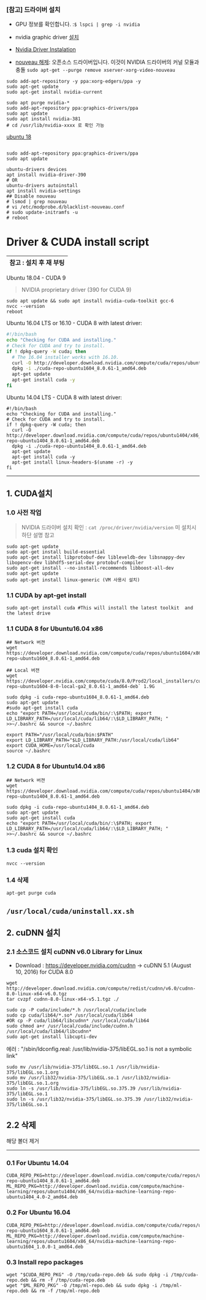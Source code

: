 ### [참고] 드라이버 설치 

- GPU 정보를 확인합니다. :`$ lspci | grep -i nvidia`

- nvidia graphic driver [설치](http://www.nvidia.com/Download/index.aspx?lang=en-us) 

- [Nvidia Driver Instalation](https://goo.gl/kfzWfJ) 

- [nouveau 해제](https://gist.github.com/haje01/f13053738853f39ce5a2#nouveau-해제): 오픈소스 드라이버입니다. 이것이 NVIDIA 드라이버의 커널 모듈과 충돌 `sudo apt-get --purge remove xserver-xorg-video-nouveau`

```
sudo add-apt-repository -y ppa:xorg-edgers/ppa -y
sudo apt-get update
sudo apt-get install nvidia-current

sudo apt purge nvidia-*
sudo add-apt-repository ppa:graphics-drivers/ppa
sudo apt update
sudo apt install nvidia-381
# cd /usr/lib/nvidia-xxxx 로 확인 가능 
```


[ubuntu 18](https://linuxconfig.org/how-to-install-the-nvidia-drivers-on-ubuntu-18-04-bionic-beaver-linux)

```

sudo add-apt-repository ppa:graphics-drivers/ppa
sudo apt update

ubuntu-drivers devices
apt install nvidia-driver-390
# OR 
ubuntu-drivers autoinstall
apt install nvidia-settings
## Disable nouveau
# lsmod | grep nouveau
# vi /etc/modprobe.d/blacklist-nouveau.conf
# sudo update-initramfs -u
# reboot
```





# Driver & CUDA install script 

|참고 : 설치 후 재 부팅 |
|-|

Ubuntu 18.04 - CUDA 9

> NVIDIA proprietary driver (390 for CUDA 9) 

```
sudo apt update && sudo apt install nvidia-cuda-toolkit gcc-6
nvcc --version
reboot
```

Ubuntu 16.04 LTS or 16.10 - CUDA 8 with latest driver:
```bash
#!/bin/bash
echo "Checking for CUDA and installing."
# Check for CUDA and try to install.
if ! dpkg-query -W cuda; then
  # The 16.04 installer works with 16.10.
  curl -O http://developer.download.nvidia.com/compute/cuda/repos/ubuntu1604/x86_64/cuda-repo-ubuntu1604_8.0.61-1_amd64.deb
  dpkg -i ./cuda-repo-ubuntu1604_8.0.61-1_amd64.deb
  apt-get update
  apt-get install cuda -y
fi
```
Ubuntu 14.04 LTS - CUDA 8 with latest driver:
```bahs 
#!/bin/bash
echo "Checking for CUDA and installing."
# Check for CUDA and try to install.
if ! dpkg-query -W cuda; then
  curl -O http://developer.download.nvidia.com/compute/cuda/repos/ubuntu1404/x86_64/cuda-repo-ubuntu1404_8.0.61-1_amd64.deb
  dpkg -i ./cuda-repo-ubuntu1404_8.0.61-1_amd64.deb
  apt-get update
  apt-get install cuda -y
  apt-get install linux-headers-$(uname -r) -y
fi
```

---

## 1. CUDA설치 



### 1.0 사전 작업 

> NVIDIA 드라이버 설치 확인 : `cat /proc/driver/nvidia/version`  미 설치시 하단 설명 참고

```
sudo apt-get update
sudo apt-get install build-essential
sudo apt-get install libprotobuf-dev libleveldb-dev libsnappy-dev libopencv-dev libhdf5-serial-dev protobuf-compiler
sudo apt-get install --no-install-recommends libboost-all-dev
sudo apt-get update
sudo apt-get install linux-generic (VM 사용시 설치) 

```

### 1.1 CUDA by apt-get install 

```
sudo apt-get install cuda #This will install the latest toolkit  and the latest drive
```

### 1.1 CUDA 8 for Ubuntu16.04 x86
```
## Network 버젼 
wget https://developer.download.nvidia.com/compute/cuda/repos/ubuntu1604/x86_64/cuda-repo-ubuntu1604_8.0.61-1_amd64.deb

## Local 버젼 
wget https://developer.nvidia.com/compute/cuda/8.0/Prod2/local_installers/cuda-repo-ubuntu1604-8-0-local-ga2_8.0.61-1_amd64-deb` 1.9G

sudo dpkg -i cuda-repo-ubuntu1604_8.0.61-1_amd64.deb
sudo apt-get update
#sudo apt-get install cuda
echo "export PATH=/usr/local/cuda/bin/:\$PATH; export LD_LIBRARY_PATH=/usr/local/cuda/lib64/:\$LD_LIBRARY_PATH; " >>~/.bashrc && source ~/.bashrc
```


```
export PATH="/usr/local/cuda/bin:$PATH"  
export LD_LIBRARY_PATH="$LD_LIBRARY_PATH:/usr/local/cuda/lib64"
export CUDA_HOME=/usr/local/cuda
source ~/.bashrc
```
### 1.2 CUDA 8 for Ubuntu14.04 x86

```
## Network 버젼
wget https://developer.download.nvidia.com/compute/cuda/repos/ubuntu1404/x86_64/cuda-repo-ubuntu1404_8.0.61-1_amd64.deb

sudo dpkg -i cuda-repo-ubuntu1404_8.0.61-1_amd64.deb
sudo apt-get update
sudo apt-get install cuda
echo "export PATH=/usr/local/cuda/bin/:\$PATH; export LD_LIBRARY_PATH=/usr/local/cuda/lib64/:\$LD_LIBRARY_PATH; " >>~/.bashrc && source ~/.bashrc
```

### 1.3 cuda 설치 확인
 `nvcc --version`

### 1.4 삭제 

`apt-get purge cuda`

`/usr/local/cuda/uninstall.xx.sh`
---
## 2. cuDNN 설치 

### 2.1 소스코드 설치 cuDNN v6.0 Library for Linux
- Download : https://developer.nvidia.com/cudnn ->  cuDNN 5.1 (August 10, 2016) for CUDA 8.0




```
wget http://developer.download.nvidia.com/compute/redist/cudnn/v6.0/cudnn-8.0-linux-x64-v6.0.tgz
tar cvzpf cudnn-8.0-linux-x64-v5.1.tgz ./

sudo cp -P cuda/include/*.h /usr/local/cuda/include
sudo cp cuda/lib64/*.so* /usr/local/cuda/lib64  
#OR cp -P cuda/lib64/libcudnn* /usr/local/cuda/lib64
sudo chmod a+r /usr/local/cuda/include/cudnn.h /usr/local/cuda/lib64/libcudnn*
sudo apt-get install libcupti-dev
```

에러 : "/sbin/ldconfig.real: /usr/lib/nvidia-375/libEGL.so.1 is not a symbolic link"
```
sudo mv /usr/lib/nvidia-375/libEGL.so.1 /usr/lib/nvidia-375/libEGL.so.1.org
sudo mv /usr/lib32/nvidia-375/libEGL.so.1 /usr/lib32/nvidia-375/libEGL.so.1.org
sudo ln -s /usr/lib/nvidia-375/libEGL.so.375.39 /usr/lib/nvidia-375/libEGL.so.1
sudo ln -s /usr/lib32/nvidia-375/libEGL.so.375.39 /usr/lib32/nvidia-375/libEGL.so.1
```

## 2.2 삭제 

해당 볼더 제거 

---

### 0.1 For Ubuntu 14.04
```
CUDA_REPO_PKG=http://developer.download.nvidia.com/compute/cuda/repos/ubuntu1404/x86_64/cuda-repo-ubuntu1404_8.0.61-1_amd64.deb
ML_REPO_PKG=http://developer.download.nvidia.com/compute/machine-learning/repos/ubuntu1404/x86_64/nvidia-machine-learning-repo-ubuntu1404_4.0-2_amd64.deb
```
### 0.2 For Ubuntu 16.04
```
CUDA_REPO_PKG=http://developer.download.nvidia.com/compute/cuda/repos/ubuntu1604/x86_64/cuda-repo-ubuntu1604_8.0.61-1_amd64.deb
ML_REPO_PKG=http://developer.download.nvidia.com/compute/machine-learning/repos/ubuntu1604/x86_64/nvidia-machine-learning-repo-ubuntu1604_1.0.0-1_amd64.deb
```
### 0.3 Install repo packages
```
wget "$CUDA_REPO_PKG" -O /tmp/cuda-repo.deb && sudo dpkg -i /tmp/cuda-repo.deb && rm -f /tmp/cuda-repo.deb
wget "$ML_REPO_PKG" -O /tmp/ml-repo.deb && sudo dpkg -i /tmp/ml-repo.deb && rm -f /tmp/ml-repo.deb
```
